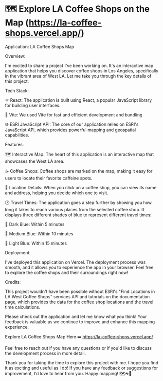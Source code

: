 # 🗺️ Explore LA Coffee Shops on the Map (https://la-coffee-shops.vercel.app/)

Application: LA Coffee Shops Map

Overview:

I'm excited to share a project I've been working on. It's an interactive map application that helps you discover coffee shops in Los Angeles, specifically in the vibrant area of West LA. Let me take you through the key details of this project:

Tech Stack:

⚛️ React: The application is built using React, a popular JavaScript library for building user interfaces.

🚀 Vite: We used Vite for fast and efficient development and bundling.

🌐 ESRI JavaScript API: The core of our application relies on ESRI's JavaScript API, which provides powerful mapping and geospatial capabilities.

Features:

🗺️ Interactive Map: The heart of this application is an interactive map that showcases the West LA area.

☕ Coffee Shops: Coffee shops are marked on the map, making it easy for users to locate their favorite caffeine spots.

🏢 Location Details: When you click on a coffee shop, you can view its name and address, helping you decide which one to visit.

🕒 Travel Times: The application goes a step further by showing you how long it takes to reach various places from the selected coffee shop. It displays three different shades of blue to represent different travel times:

🏁 Dark Blue: Within 5 minutes

🏁 Medium Blue: Within 10 minutes

🏁 Light Blue: Within 15 minutes

Deployment:

I've deployed this application on Vercel. The deployment process was smooth, and it allows you to experience the app in your browser. Feel free to explore the coffee shops and their surroundings right now!

Credits:

This project wouldn't have been possible without ESRI's "Find Locations in LA West Coffee Shops" services API and tutorials on the documentation page, which provides the data for the coffee shop locations and the travel time calculations.

Please check out the application and let me know what you think! Your feedback is valuable as we continue to improve and enhance this mapping experience.

Explore LA Coffee Shops Map Here ➡️ https://la-coffee-shops.vercel.app/

Feel free to reach out if you have any questions or if you'd like to discuss the development process in more detail.

Thank you for taking the time to explore this project with me. I hope you find it as exciting and useful as I do! If you have any feedback or suggestions for improvement, I'd love to hear from you. Happy mapping! 🗺️☕🚗
